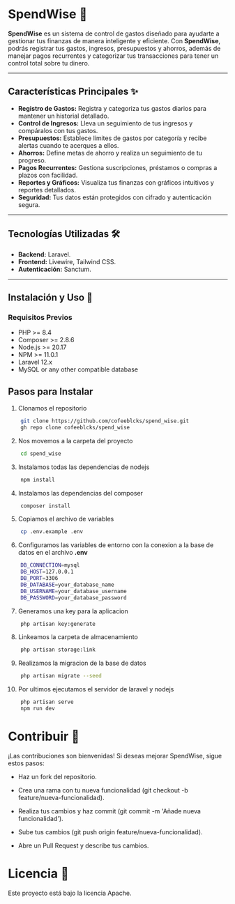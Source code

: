 # SpendWise 🚀

**SpendWise** es un sistema de control de gastos diseñado para ayudarte a gestionar tus finanzas de manera inteligente y eficiente. Con **SpendWise**, podrás registrar tus gastos, ingresos, presupuestos y ahorros, además de manejar pagos recurrentes y categorizar tus transacciones para tener un control total sobre tu dinero.

---

## Características Principales ✨

- **Registro de Gastos:** Registra y categoriza tus gastos diarios para mantener un historial detallado.
- **Control de Ingresos:** Lleva un seguimiento de tus ingresos y compáralos con tus gastos.
- **Presupuestos:** Establece límites de gastos por categoría y recibe alertas cuando te acerques a ellos.
- **Ahorros:** Define metas de ahorro y realiza un seguimiento de tu progreso.
- **Pagos Recurrentes:** Gestiona suscripciones, préstamos o compras a plazos con facilidad.
- **Reportes y Gráficos:** Visualiza tus finanzas con gráficos intuitivos y reportes detallados.
- **Seguridad:** Tus datos están protegidos con cifrado y autenticación segura.

---

## Tecnologías Utilizadas 🛠️

- **Backend:** Laravel.
- **Frontend:** Livewire, Tailwind CSS.
- **Autenticación:** Sanctum.

---

## Instalación y Uso 🚀

### Requisitos Previos

- PHP >= 8.4
- Composer >= 2.8.6
- Node.js >= 20.17
- NPM >= 11.0.1
- Laravel 12.x
- MySQL or any other compatible database

## Pasos para Instalar

1. Clonamos el repositorio
```bash
    git clone https://github.com/cofeeblcks/spend_wise.git
    gh repo clone cofeeblcks/spend_wise
```

2. Nos movemos a la carpeta del proyecto
``` bash
    cd spend_wise
```

3. Instalamos todas las dependencias de nodejs
```bash
    npm install
```

4. Instalamos las dependencias del composer
```bash
    composer install
```

5. Copiamos el archivo de variables
``` bash
    cp .env.example .env
```

6. Configuramos las variables de entorno con la conexion a la base de datos en el archivo **.env**
``` bash
    DB_CONNECTION=mysql
    DB_HOST=127.0.0.1
    DB_PORT=3306
    DB_DATABASE=your_database_name
    DB_USERNAME=your_database_username
    DB_PASSWORD=your_database_password
```

7. Generamos una key para la aplicacion
``` bash
    php artisan key:generate
```

8. Linkeamos la carpeta de almacenamiento
``` bash
    php artisan storage:link
```

9. Realizamos la migracion de la base de datos
```bash
    php artisan migrate --seed
```

10. Por ultimos ejecutamos el servidor de laravel y nodejs
```bash
    php artisan serve
    npm run dev
```

# Contribuir 🤝

¡Las contribuciones son bienvenidas! Si deseas mejorar SpendWise, sigue estos pasos:

- Haz un fork del repositorio.

- Crea una rama con tu nueva funcionalidad (git checkout -b feature/nueva-funcionalidad).

- Realiza tus cambios y haz commit (git commit -m 'Añade nueva funcionalidad').

- Sube tus cambios (git push origin feature/nueva-funcionalidad).

- Abre un Pull Request y describe tus cambios.

# Licencia 📄
Este proyecto está bajo la licencia Apache.
